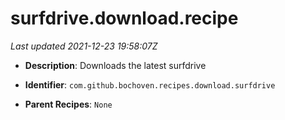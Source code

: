 # surfdrive.download.recipe

_Last updated 2021-12-23 19:58:07Z_

- **Description**: Downloads the latest surfdrive

- **Identifier**: `com.github.bochoven.recipes.download.surfdrive`

- **Parent Recipes**: `None`